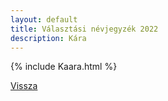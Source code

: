 ```yaml
---
layout: default
title: Választási névjegyzék 2022
description: Kára
---
```


{% include Kaara.html %}

[Vissza](./)